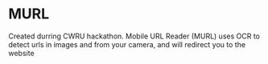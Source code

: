 # MURL

Created durring CWRU hackathon. Mobile URL Reader (MURL) uses OCR to detect urls in images and from your camera, and will redirect you to the website
